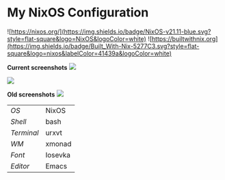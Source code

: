 # My NixOS Configuration

![https://nixos.org/](https://img.shields.io/badge/NixOS-v21.11-blue.svg?style=flat-square&logo=NixOS&logoColor=white)
![https://builtwithnix.org](https://img.shields.io/badge/Built_With-Nix-5277C3.svg?style=flat-square&logo=nixos&labelColor=41439a&logoColor=white)

**Current screenshots**
![](../assets/ss01.png)


![](../assets/nixos-config-ss02.png)


**Old screenshots**
![](../assets/v6-semi-clean.png)

|            |             |
|------------|-------------|
| *OS*       | NixOS       |
| *Shell*    | bash        |
| *Terminal* | urxvt       |
| *WM*       | xmonad      |
| *Font*     | Iosevka     |
| *Editor*   | Emacs       |
